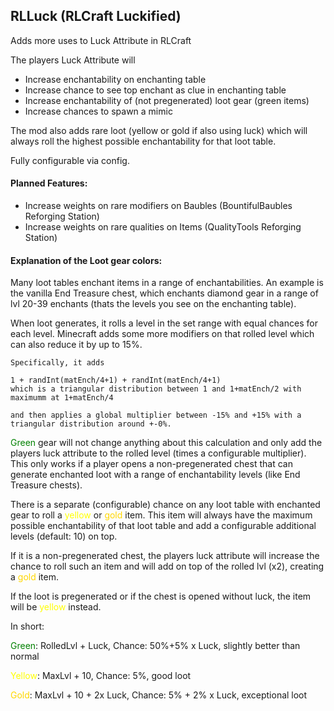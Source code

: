 ## RLLuck (RLCraft Luckified)

Adds more uses to Luck Attribute in RLCraft

The players Luck Attribute will
- Increase enchantability on enchanting table
- Increase chance to see top enchant as clue in enchanting table
- Increase enchantability of (not pregenerated) loot gear (green items)
- Increase chances to spawn a mimic

The mod also adds rare loot (yellow or gold if also using luck) which will always roll the highest possible enchantability for that loot table.

Fully configurable via config.

#### Planned Features:
- Increase weights on rare modifiers on Baubles (BountifulBaubles Reforging Station)
- Increase weights on rare qualities on Items (QualityTools Reforging Station)

#### Explanation of the Loot gear colors:

Many loot tables enchant items in a range of enchantabilities. An example is the vanilla End Treasure chest, which enchants diamond gear in a range of lvl 20-39 enchants (thats the levels you see on the enchanting table). 

When loot generates, it rolls a level in the set range with equal chances for each level. Minecraft adds some more modifiers on that rolled level which can also reduce it by up to 15%.

    Specifically, it adds

    1 + randInt(matEnch/4+1) + randInt(matEnch/4+1)
    which is a triangular distribution between 1 and 1+matEnch/2 with maximumm at 1+matEnch/4

    and then applies a global multiplier between -15% and +15% with a triangular distribution around +-0%.

<span style="color:green">Green</span> gear will not change anything about this calculation and only add the players luck attribute to the rolled level (times a configurable multiplier). 
This only works if a player opens a non-pregenerated chest that can generate enchanted loot with a range of enchantability levels (like End Treasure chests).

There is a separate (configurable) chance on any loot table with enchanted gear to roll a <span style="color:yellow">yellow</span> or <span style="color:gold">gold</span> item. This item will always have the maximum possible enchantability of that loot table and add a configurable additional levels (default: 10) on top. 

If it is a non-pregenerated chest, the players luck attribute will increase the chance to roll such an item and will add on top of the rolled lvl (x2), creating a <span style="color:gold">gold</span> item.

If the loot is pregenerated or if the chest is opened without luck, the item will be <span style="color:yellow">yellow</span> instead.

In short:

<span style="color:green">Green</span>: RolledLvl + Luck, Chance: 50%+5% x Luck, slightly better than normal

<span style="color:yellow">Yellow</span>: MaxLvl + 10, Chance: 5%, good loot

<span style="color:gold">Gold</span>: MaxLvl + 10 + 2x Luck, Chance: 5% + 2% x Luck, exceptional loot 